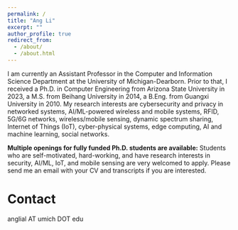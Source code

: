 ```yaml
---
permalink: /
title: "Ang Li"
excerpt: ""
author_profile: true
redirect_from: 
  - /about/
  - /about.html
---
```


I am currently an Assistant Professor in the Computer and Information Science Department at 
the University of Michigan-Dearborn. Prior to that, I received a Ph.D. in Computer Engineering from Arizona State University 
in 2023, a M.S. from Beihang University in 2014, a B.Eng. from Guangxi University in 2010. My research interests are cybersecurity 
and privacy in networked systems, AI/ML-powered wireless and mobile systems, RFID, 5G/6G networks, 
wireless/mobile sensing, dynamic spectrum sharing, Internet of Things (IoT), cyber-physical systems, 
edge computing, AI and machine learning, social networks.


**Multiple openings for fully funded Ph.D. students are available:**
Students who are self-motivated, hard-working, and have research interests in security, AI/ML, IoT,
and mobile sensing are very welcomed to apply. Please send me an email with your CV and 
transcripts if you are interested.   


Contact
======
anglial AT umich DOT edu